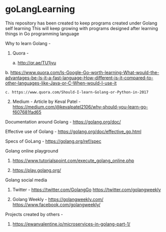 # goLangLearning
This repository has been created to keep programs created under Golang self learning
This will keep growing with programs designed after learning things in Go programming language

Why to learn Golang -

 1. Quora - 
    
    a. http://qr.ae/TU1jyu
   
   b. https://www.quora.com/Is-Google-Go-worth-learning-What-would-the-advantages-be-Is-it-a-fast-language-How-different-is-it-compared-to-other-languages-like-Java-or-C-When-would-I-use-it
    
    c. https://www.quora.com/Should-I-learn-Golang-or-Python-in-2017
 
 2. Medium - Article by Keval Patel - https://medium.com/@kevalpatel2106/why-should-you-learn-go-f607681fad65

Documentation around Golang - https://golang.org/doc/

Effective use of Golang - https://golang.org/doc/effective_go.html

Specs of GoLang - https://golang.org/ref/spec

Golang online playground
  
  1. https://www.tutorialspoint.com/execute_golang_online.php
  
  2. https://play.golang.org/
  
Golang social media
 
 1. Twitter - https://twitter.com/GolangGo  https://twitter.com/golangweekly
 
 2. Golang Weekly - https://golangweekly.com/   https://www.facebook.com/golangweekly/
 
 
Projects created by others -
 1. https://ewanvalentine.io/microservices-in-golang-part-1/

